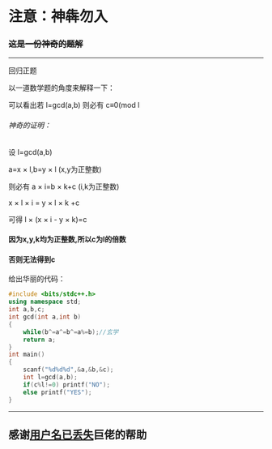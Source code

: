 # 注意：神犇勿入

### ~~这是一份神奇的题解~~

------------

回归正题

以一道数学题的角度来解释一下：

可以看出若 l=gcd(a,b) 则必有 c≡0(mod l

###### 神奇的证明：
设 l=gcd(a,b) 

a=x × l,b=y × l (x,y为正整数)

则必有 a × i=b × k+c (i,k为正整数)

x × l × i = y × l × k +c

可得 l × (x × i - y × k)=c 

#### 因为x,y,k均为正整数,所以c为l的倍数
#### 否则无法得到c

给出华丽的代码：
```cpp
#include <bits/stdc++.h>
using namespace std;
int a,b,c;
int gcd(int a,int b)
{
    while(b^=a^=b^=a%=b);//玄学
  	return a;
}
int main()
{
    scanf("%d%d%d",&a,&b,&c);
    int l=gcd(a,b);
    if(c%l!=0) printf("NO");
    else printf("YES");
}
```


------------
## 感谢[用户名已丢失](https://www.luogu.org/space/show?uid=100250)巨佬的帮助
